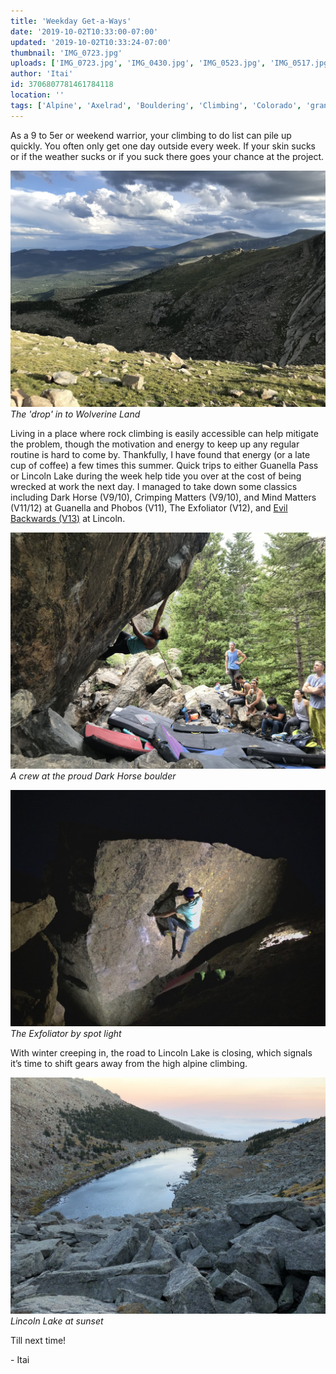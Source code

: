 ```yaml
---
title: 'Weekday Get-a-Ways'
date: '2019-10-02T10:33:00-07:00'
updated: '2019-10-02T10:33:24-07:00'
thumbnail: 'IMG_0723.jpg'
uploads: ['IMG_0723.jpg', 'IMG_0430.jpg', 'IMG_0523.jpg', 'IMG_0517.jpg']
author: 'Itai'
id: 3706807781461784118
location: ''
tags: ['Alpine', 'Axelrad', 'Bouldering', 'Climbing', 'Colorado', 'granite', 'Guanella', 'Lake', 'Lincoln', 'Pass', 'Summer', 'talus', 'v12', 'v13']
---
```


As a 9 to 5er or weekend warrior, your climbing to do list can pile up quickly. You often only get one day outside every week. If your skin sucks or if the weather sucks or if you suck there goes your chance at the project.

![image alt](uploads/IMG_0723.jpg)*The 'drop' in to Wolverine Land*

Living in a place where rock climbing is easily accessible can help mitigate the problem, though the motivation and energy to keep up any regular routine is hard to come by. Thankfully, I have found that energy (or a late cup of coffee) a few times this summer. Quick trips to either Guanella Pass or Lincoln Lake during the week help tide you over at the cost of being wrecked at work the next day. I managed to take down some classics including Dark Horse (V9/10), Crimping Matters (V9/10), and Mind Matters (V11/12) at Guanella and Phobos (V11), The Exfoliator (V12), and [Evil Backwards (V13)](https://www.youtube.com/watch?v=tBWv5VM5764&t=7s) at Lincoln.

![image alt](uploads/IMG_0430.jpg)*A crew at the proud Dark Horse boulder*

![image alt](uploads/IMG_0523.jpg)*The Exfoliator by spot light*

With winter creeping in, the road to Lincoln Lake is closing, which signals it’s time to shift gears away from the high alpine climbing.

![image alt](uploads/IMG_0517.jpg)*Lincoln Lake at sunset*

Till next time!

\- Itai
